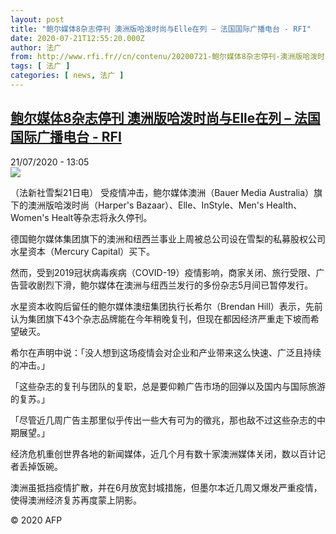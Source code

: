 ```yaml
---
layout: post
title: "鲍尔媒体8杂志停刊 澳洲版哈泼时尚与Elle在列 – 法国国际广播电台 - RFI"
date: 2020-07-21T12:55:20.000Z
author: 法广
from: http://www.rfi.fr//cn/contenu/20200721-鲍尔媒体8杂志停刊-澳洲版哈泼时尚与elle在列
tags: [ 法广 ]
categories: [ news, 法广 ]
---
```

<!--1595336120000-->
[鲍尔媒体8杂志停刊 澳洲版哈泼时尚与Elle在列 – 法国国际广播电台 - RFI](http://www.rfi.fr//cn/contenu/20200721-%E9%B2%8D%E5%B0%94%E5%AA%92%E4%BD%938%E6%9D%82%E5%BF%97%E5%81%9C%E5%88%8A-%E6%BE%B3%E6%B4%B2%E7%89%88%E5%93%88%E6%B3%BC%E6%97%B6%E5%B0%9A%E4%B8%8Eelle%E5%9C%A8%E5%88%97)
------

<div>
<div>21/07/2020 - 13:05</div><img src="https://s.rfi.fr/media/display/fc2e0c3a-cb4a-11ea-82a7-005056a98db9/w:310/p:16x9/int0011b.200721190501.jpg"><div class="t-content__body u-clearfix"><div class="m-interstitial"></div><p>（法新社雪梨21日电）    受疫情冲击，鲍尔媒体澳洲（Bauer Media Australia）旗下的澳洲版哈泼时尚（Harper's Bazaar）、Elle、InStyle、Men's Health、Women's Healt等杂志将永久停刊。</p><p>    德国鲍尔媒体集团旗下的澳洲和纽西兰事业上周被总公司设在雪梨的私募股权公司水星资本（Mercury Capital）买下。</p><p>    然而，受到2019冠状病毒疾病（COVID-19）疫情影响，商家关闭、旅行受限、广告营收剧烈下滑，鲍尔媒体在澳洲与纽西兰发行的多份杂志5月间已暂停发行。</p><p>    水星资本收购后留任的鲍尔媒体澳纽集团执行长希尔（Brendan Hill）表示，先前认为集团旗下43个杂志品牌能在今年稍晚复刊，但现在都因经济严重走下坡而希望破灭。</p><p>    希尔在声明中说：「没人想到这场疫情会对企业和产业带来这么快速、广泛且持续的冲击。」</p><p>    「这些杂志的复刊与团队的复职，总是要仰赖广告市场的回弹以及国内与国际旅游的复苏。」</p><p>    「尽管近几周广告主那里似乎传出一些大有可为的徵兆，那也敌不过这些杂志的中期展望。」</p><p>    经济危机重创世界各地的新闻媒体，近几个月有数十家澳洲媒体关闭，数以百计记者丢掉饭碗。</p><p>    澳洲虽抵挡疫情扩散，并在6月放宽封城措施，但墨尔本近几周又爆发严重疫情，使得澳洲经济复苏再度蒙上阴影。</p><p class="t-copyright">© 2020 AFP</p>        </div>
</div>
